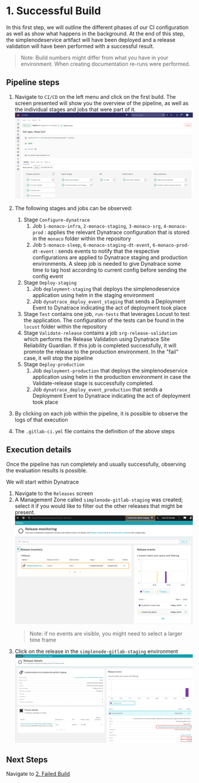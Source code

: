 # 1. Successful Build

In this first step, we will outline the different phases of our CI configuration as well as show what happens in the background. At the end of this step, the simplenodeservice artifact will have been deployed and a release validation will have been performed with a successful result.

> Note: Build numbers might differ from what you have in your environment. When creating documentation re-runs were performed.

## Pipeline steps

1. Navigate to `CI/CD` on the left menu and click on the first build.
    The screen presented will show you the overview of the pipeline, as well as the individual stages and jobs that were part of it.
    ![gitlab-cicd](assets/gitlab_cicd_pipeline.png)

2. The following stages and jobs can be observed:
    1. Stage `Configure-dynatrace`
       1. Job `1-monaco-infra`, `2-monaco-staging`, `3-monaco-srg`, `4-monaco-prod` : applies the relevant Dynatrace configuration that is stored in the `monaco` folder within the repository
       2. Job `5-monaco-sleep`, `6-monaco-staging-dt-event`, `6-monaco-prod-dt-event` : sends events to notify that the respective configurations are applied to Dynatrace staging and production environments. 
          A sleep job is needed to give Dynatrace some time to tag host according to current config before sending the config event  
    2. Stage `Deploy-staging`  
       1. Job `deployment-staging` that deploys the simplenodeservice application using helm in the staging environment
       2. Job `dynatrace_deploy_event_staging` that sends a Deployment Event to Dynatrace indicating the act of deployment took place
    3. Stage `Test` contains one job, `run-tests` that leverages Locust to test the application. The configuration of the tests can be found in the `locust` folder within the repository
    4. Stage `Validate-release` contains a job `srg-release-validation` which performs the Release Validation using Dynatrace Site Reliability Guardian. If this job is completed successfully, it will promote the release to the production environment. In the "fail" case, it will stop the pipeline
    5. Stage `Deploy-production`  
       1. Job `deployment-production` that deploys the simplenodeservice application using helm in the production environment in case the Validate-release stage is successfully completed.
       2. Job `dynatrace_deploy_event_production` that sends a Deployment Event to Dynatrace indicating the act of deployment took place

3. By clicking on each job within the pipeline, it is possible to observe the logs of that execution

4. The `.gitlab-ci.yml` file contains the definition of the above steps

## Execution details

Once the pipeline has run completely and usually successfully, observing the evaluation results is possible.

We will start within Dynatrace

1. Navigate to the `Releases` screen
2. A Management Zone called `simplenode-gitlab-staging` was created; select it if you would like to filter out the other releases that might be present.
    ![Dynatrace Releases](assets/demo_gitlab_dt_releases.png)
    > Note: if no events are visible, you might need to select a larger time frame
3. Click on the release in the `simplenode-gitlab-staging` environment
    ![Dynatrace Release Details](assets/gitlab_dt_release_details.png)

## Next Steps
Navigate to [2. Failed Build](03_02_Failed_Build.md)
